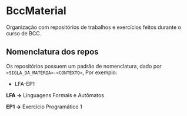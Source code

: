 # BccMaterial

Organização com repositórios de trabalhos e exercícios feitos durante o curso de BCC.

## Nomenclatura dos repos

Os repositórios possuem um padrão de nomenclatura, dado por `<SIGLA_DA_MATERIA>-<CONTEXTO>`, Por exemplo:
- LFA-EP1

**LFA ->** Linguagens Formais e Autômatos

**EP1 ->** Exercício Programático 1
